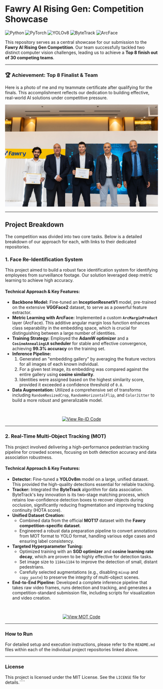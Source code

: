 # Fawry AI Rising Gen: Competition Showcase

![Python](https://img.shields.io/badge/Python-3776AB?style=for-the-badge&logo=python&logoColor=white)
![PyTorch](https://img.shields.io/badge/PyTorch-%23EE4C2C.svg?style=for-the-badge&logo=pytorch&logoColor=white)
![YOLOv8](https://img.shields.io/badge/YOLOv8-00FFFF.svg?style=for-the-badge&logo=yolo&logoColor=black)
![ByteTrack](https://img.shields.io/badge/Tracking-ByteTrack-blue.svg?style=for-the-badge)
![ArcFace](https://img.shields.io/badge/Metric%20Learning-ArcFace-orange.svg?style=for-the-badge)

This repository serves as a central showcase for our submission to the **Fawry AI Rising Gen Competition**. Our team successfully tackled two distinct computer vision challenges, leading us to achieve a **Top 8 finish out of 30 competing teams**.

---

### 🏆 Achievement: Top 8 Finalist & Team

Here is a photo of me and my teammate certificate after qualifying for the finals. This accomplishment reflects our dedication to building effective, real-world AI solutions under competitive pressure.

![Fawry Competition Certificate](https://github.com/MHamdyK/Fawry-AI-Rising-Gen-Showcase/blob/main/Fawry_Competition.jpeg?raw=true)

---

## Project Breakdown

The competition was divided into two core tasks. Below is a detailed breakdown of our approach for each, with links to their dedicated repositories.

### 1. Face Re-Identification System

This project aimed to build a robust face identification system for identifying employees from surveillance footage. Our solution leveraged deep metric learning to achieve high accuracy.

#### **Technical Approach & Key Features:**
*   **Backbone Model:** Fine-tuned an **InceptionResnetV1** model, pre-trained on the extensive **VGGFace2** dataset, to serve as a powerful feature extractor.
*   **Metric Learning with ArcFace:** Implemented a custom **`ArcMarginProduct`** layer (ArcFace). This additive angular margin loss function enhances class separability in the embedding space, which is crucial for distinguishing between a large number of identities.
*   **Training Strategy:** Employed the **AdamW optimizer** and a **`CosineAnnealingLR` scheduler** for stable and effective convergence, achieving **99.3% accuracy** on the training set.
*   **Inference Pipeline:**
    1.  Generated an "embedding gallery" by averaging the feature vectors for all images of each known individual.
    2.  For a given test image, its embedding was compared against the entire gallery using **cosine similarity**.
    3.  Identities were assigned based on the highest similarity score, provided it exceeded a confidence threshold of `0.8`.
*   **Data Augmentation:** Utilized a comprehensive set of transforms including `RandomResizedCrop`, `RandomHorizontalFlip`, and `ColorJitter` to build a more robust and generalizable model.

<br>

<p align="center">
  <a href="https://github.com/MHamdyK/ArcFace-ReID-pytorch">
    <img src="https://img.shields.io/badge/View%20Code-ArcFace--ReID--pytorch-2ea44f?style=for-the-badge&logo=github" alt="View Re-ID Code" />
  </a>
</p>

---

### 2. Real-Time Multi-Object Tracking (MOT)

This project involved delivering a high-performance pedestrian tracking pipeline for crowded scenes, focusing on both detection accuracy and data association robustness.

#### **Technical Approach & Key Features:**
*   **Detector:** Fine-tuned a **YOLOv8m** model on a large, unified dataset. This provided the high-quality detections essential for reliable tracking.
*   **Tracker:** Integrated the **ByteTrack** algorithm for data association. ByteTrack's key innovation is its two-stage matching process, which retains low-confidence detection boxes to recover objects during occlusion, significantly reducing fragmentation and improving tracking continuity (HOTA score).
*   **Unified Dataset Creation:**
    *   Combined data from the official **MOT17** dataset with the **Fawry competition-specific dataset**.
    *   Engineered a robust data preparation pipeline to convert annotations from MOT format to YOLO format, handling various edge cases and ensuring label consistency.
*   **Targeted Hyperparameter Tuning:**
    *   Optimized training with an **SGD optimizer** and **cosine learning rate decay**, which are proven to be highly effective for detection tasks.
    *   Set image size to `1184x1184` to improve the detection of small, distant pedestrians.
    *   Carefully selected augmentations (e.g., disabling `mixup` and `copy_paste`) to preserve the integrity of multi-object scenes.
*   **End-to-End Pipeline:** Developed a complete inference pipeline that takes raw video frames, runs detection and tracking, and generates a competition-standard submission file, including scripts for visualization and video creation.

<br>

<p align="center">
  <a href="https://github.com/MHamdyK/ByteYOLO-MOT">
    <img src="https://img.shields.io/badge/View%20Code-ByteYOLO--MOT-2ea44f?style=for-the-badge&logo=github" alt="View MOT Code" />
  </a>
</p>

---

### How to Run

For detailed setup and execution instructions, please refer to the `README.md` files within each of the individual project repositories linked above.

---

### License

This project is licensed under the MIT License. See the `LICENSE` file for details.````